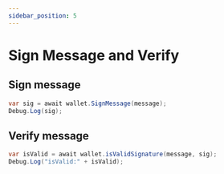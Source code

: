 ```yaml
---
sidebar_position: 5
---
```


# Sign Message and Verify

## Sign message

```csharp
var sig = await wallet.SignMessage(message);
Debug.Log(sig);
```

## Verify message

```csharp
var isValid = await wallet.isValidSignature(message, sig);
Debug.Log("isValid:" + isValid);
```